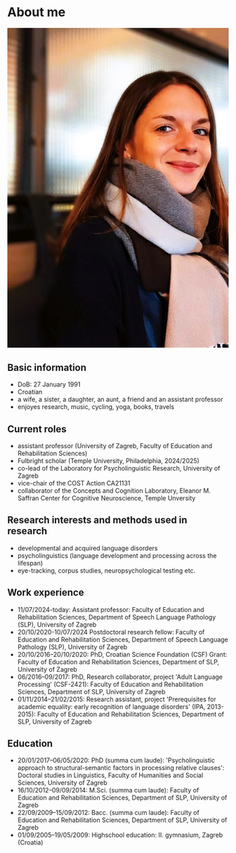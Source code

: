 # **About me**
![Profile Picture](anaprofile.jpg)

## Basic information
- DoB: 27 January 1991
- Croatian
- a wife, a sister, a daughter, an aunt, a friend and an assistant professor
- enjoyes research, music, cycling, yoga, books, travels

## Current roles
- assistant professor (University of Zagreb, Faculty of Education and Rehabilitation Sciences)
- Fulbright scholar (Temple University, Philadelphia, 2024/2025)
- co-lead of the Laboratory for Psycholinguistic Research, University of Zagreb
- vice-chair of the COST Action CA21131
- collaborator of the Concepts and Cognition Laboratory, Eleanor M. Saffran Center for Cognitive Neuroscience, Temple Unversity
  
## Research interests and methods used in research
- developmental and acquired language disorders
- psycholinguistics (language development and processing across the lifespan)
- eye-tracking, corpus studies, neuropsychological testing etc.

## Work experience
- 11/07/2024-today: Assistant professor: Faculty of Education and Rehabilitation Sciences, Department of Speech Language Pathology (SLP), University of Zagreb
- 20/10/2020-10/07/2024	Postdoctoral research fellow: Faculty of Education and Rehabilitation Sciences, Department of Speech Language Pathology (SLP), University of Zagreb
- 20/10/2016–20/10/2020:	PhD, Croatian Science Foundation (CSF) Grant: Faculty of Education and Rehabilitation Sciences, Department of SLP, University of Zagreb
- 06/2016–09/2017:	PhD, Research collaborator, project 'Adult Language Processing' (CSF-2421): Faculty of Education and Rehabilitation Sciences, Department of SLP, University of Zagreb
- 01/11/2014–21/02/2015: Research assistant, project 'Prerequisites for academic equality: early recognition of language disorders' (IPA, 2013-2015): Faculty of Education and Rehabilitation Sciences, Department of SLP, University of Zagreb

## Education
- 20/01/2017–06/05/2020:	PhD (summa cum laude): 'Psycholinguistic approach to structural-semantic factors in processing relative clauses': Doctoral studies in Linguistics, Faculty of Humanities and Social Sciences, University of Zagreb
- 16/10/2012–09/09/2014:	M.Sci. (summa cum laude): Faculty of Education and Rehabilitation Sciences, Department of SLP, University of Zagreb
- 22/09/2009–15/09/2012:	Bacc. (summa cum laude): Faculty of Education and Rehabilitation Sciences, Department of SLP, University of Zagreb
- 01/09/2005–19/05/2009: Highschool education: II. gymnasium, Zagreb (Croatia) 
